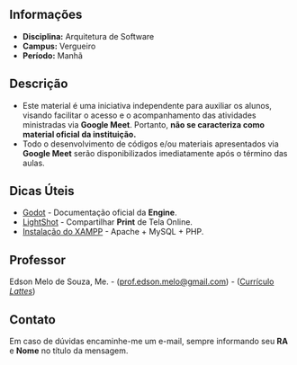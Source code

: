 ## Informações
* **Disciplina:** Arquitetura de Software
* **Campus:** Vergueiro
* **Período:** Manhã

## Descrição
* Este material é uma iniciativa independente para auxiliar os alunos, visando facilitar o acesso e o acompanhamento das atividades ministradas via **Google Meet**. Portanto, **não se caracteriza como material oficial da instituição.**
* Todo o desenvolvimento de códigos e/ou materiais apresentados via **Google Meet** serão disponibilizados imediatamente após o término das aulas.

## Dicas Úteis
* [Godot](https://docs.godotengine.org/en/stable/) - Documentação oficial da **Engine**.
* [LightShot](https://prnt.sc/) - Compartilhar **Print** de Tela Online.
* [Instalação do XAMPP](https://www.apachefriends.org/pt_br/index.html) - Apache + MySQL + PHP.

## Professor
Edson Melo de Souza, Me. - ([prof.edson.melo@gmail.com](mailto:prof.edson.melo@gmail.com)) - ([Currículo *Lattes*](http://lattes.cnpq.br/2641658716558510))

## Contato
Em caso de dúvidas encaminhe-me um e-mail, sempre informando seu **RA** e **Nome** no título da mensagem.